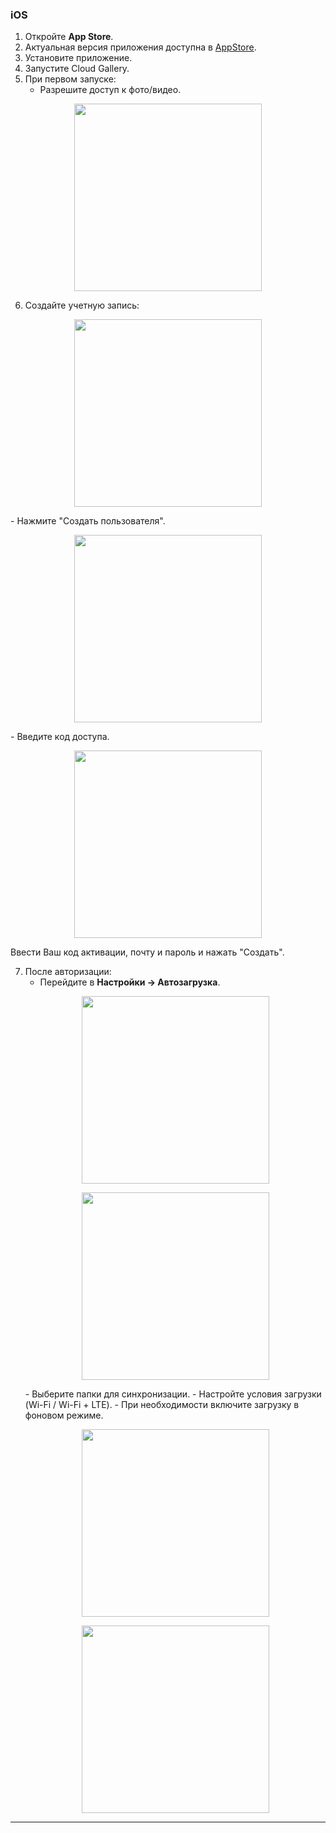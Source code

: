 ### iOS
1. Откройте **App Store**.
2. Актуальная версия приложения доступна в [AppStore](https://apps.apple.com/us/app/cloud-gallery-cloud-storage/id6744356849).
3. Установите приложение.
4. Запустите Cloud Gallery.
5. При первом запуске:
   - Разрешите доступ к фото/видео.

<p align="center"><img src="photo ios.png" width="300"></p> 

6. Создайте учетную запись:
<p align="center"><img src="2025-09-24 13.12.54-1.jpg" width="300"></p> 
- Нажмите "Создать пользователя".
<p align="center"><img src="telegram-cloud-photo-size-2-5244773174795696179-y.jpg" width="300"></p> 
- Введите код доступа.
<p align="center"><img src="telegram-cloud-photo-size-2-5244773174795696181-y.jpg" width="300"></p> 
Ввести Ваш код активации, почту и пароль и нажать "Создать".

7. После авторизации:
   - Перейдите в **Настройки → Автозагрузка**.
   <p align="center"><img src="2025-08-11 12.49.39.jpg" width="300"></p> 
   <p align="center"><img src="2025-08-11 12.51.40.jpg" width="300"></p> 
   - Выберите папки для синхронизации.
   - Настройте условия загрузки (Wi-Fi / Wi-Fi + LTE).
   - При необходимости включите загрузку в фоновом режиме.
   <p align="center"><img src="2025-08-11 12.53.14.jpg" width="300"></p> 
   <p align="center"><img src="2025-08-11 12.53.24.jpg" width="300"></p> 

---